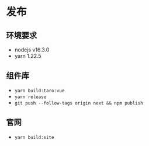 # 发布

## 环境要求

- nodejs v16.3.0
- yarn 1.22.5

## 组件库

- `yarn build:taro:vue`
- `yarn release`
- `git push --follow-tags origin next && npm publish`


## 官网

- `yarn build:site`
